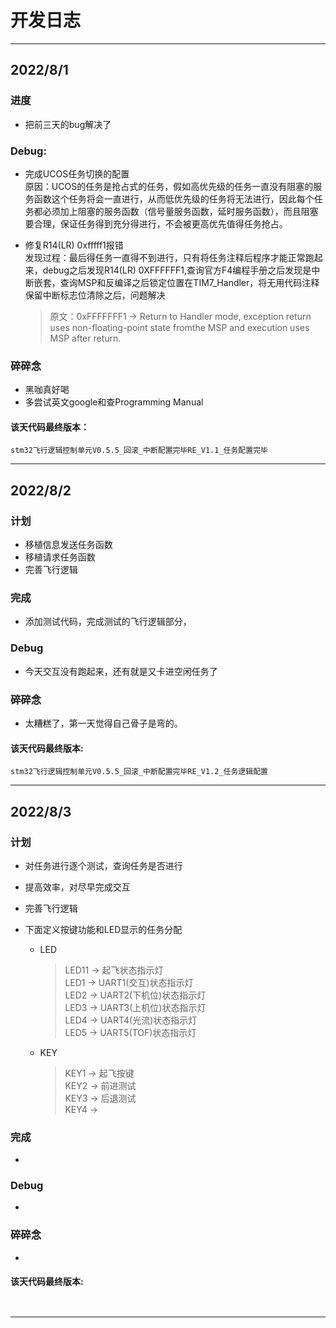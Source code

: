 <!--
 * @Author: 奶茶不加冰
 * @Date: 2022-08-01 20:21:48
 * @LastEditors: OBKoro1
 * @LastEditTime: 2022-08-03 16:08:30
 * @FilePath: \2022-08f:\资料整理\STM32F4\stm32f407ve_prj\stm32飞行逻辑控制单元V0.5.5_回滚_中断配置完毕RE_V1.3_任务运行测试\README.md
 * @Description: 
-->
# 开发日志
***
## 2022/8/1 
### 进度
* 把前三天的bug解决了

### Debug:
* 完成UCOS任务切换的配置  
    原因：UCOS的任务是抢占式的任务，假如高优先级的任务一直没有阻塞的服务函数这个任务将会一直进行，从而低优先级的任务将无法进行，因此每个任务都必须加上阻塞的服务函数（信号量服务函数，延时服务函数），而且阻塞要合理，保证任务得到充分得进行，不会被更高优先值得任务抢占。

* 修复R14(LR) 0xfffff1报错     
    发现过程：最后得任务一直得不到进行，只有将任务注释后程序才能正常跑起来，debug之后发现R14(LR) 0XFFFFFF1,查询官方F4编程手册之后发现是中断嵌套，查询MSP和反编译之后锁定位置在TIM7_Handler，将无用代码注释保留中断标志位清除之后，问题解决
    >原文：0xFFFFFFF1 -> Return to Handler mode, exception return uses non-floating-point state fromthe MSP and execution uses MSP after return.

### 碎碎念
* 黑咖真好喝
* 多尝试英文google和查Programming Manual

#### 该天代码最终版本：
`stm32飞行逻辑控制单元V0.5.5_回滚_中断配置完毕RE_V1.1_任务配置完毕`
    
***
## 2022/8/2
### 计划
* 移植信息发送任务函数
* 移植请求任务函数
* 完善飞行逻辑

### 完成
* 添加测试代码，完成测试的飞行逻辑部分，

### Debug
* 今天交互没有跑起来，还有就是又卡进空闲任务了

### 碎碎念
* 太糟糕了，第一天觉得自己骨子是弯的。

#### 该天代码最终版本:  
`stm32飞行逻辑控制单元V0.5.5_回滚_中断配置完毕RE_V1.2_任务逻辑配置`
***
## 2022/8/3
### 计划
* 对任务进行逐个测试，查询任务是否进行
* 提高效率，对尽早完成交互
* 完善飞行逻辑

* 下面定义按键功能和LED显示的任务分配  
    * LED  
        > LED11 -> 起飞状态指示灯  
        > LED1 -> UART1(交互)状态指示灯  
        > LED2 -> UART2(下机位)状态指示灯  
        > LED3 -> UART3(上机位)状态指示灯  
        > LED4 -> UART4(光流)状态指示灯  
        > LED5 -> UART5(TOF)状态指示灯
    * KEY
        > KEY1 -> 起飞按键  
        > KEY2 -> 前进测试  
        > KEY3 -> 后退测试  
        > KEY4 ->   


### 完成
* 

### Debug
* 

### 碎碎念
* 

#### 该天代码最终版本:  
` `
***